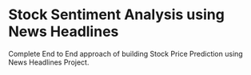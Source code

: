 # Stock Sentiment Analysis using News Headlines
Complete End to End approach of building Stock Price Prediction using News Headlines Project.
